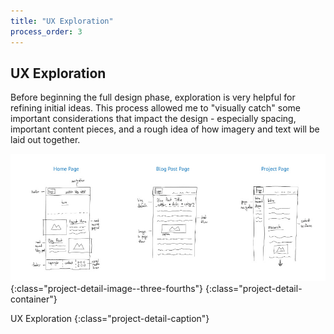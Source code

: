 ```yaml
---
title: "UX Exploration"
process_order: 3
---
```

## UX Exploration

Before beginning the full design phase, exploration is very helpful for refining initial ideas. This process allowed me to "visually catch" some important considerations that impact the design - especially spacing, important content pieces, and a rough idea of how imagery and text will be laid out together.

![Project UX Exploration](../../assets/img/project/developer-portfolio-exploration.jpg){:class="project-detail-image--three-fourths"}
{:class="project-detail-container"}

UX Exploration
{:class="project-detail-caption"}